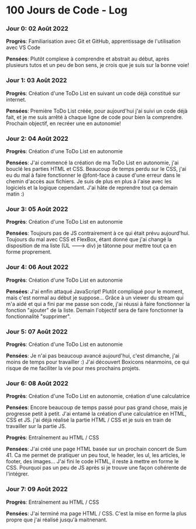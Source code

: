 # 100 Jours de Code - Log

### Jour 0: 02 Août 2022

**Progrès**: Familiarisation avec Git et GitHub, apprentissage de l'utilisation avec VS Code 

**Pensées**: Plutôt complexe à comprendre et abstrait au début, après plusieurs tutos et un peu de bon sens, je crois que je suis sur la bonne voie!

### Jour 1: 03 Août 2022

**Progrès**: Création d'une ToDo List en suivant un code déjà constitué sur internet.

**Pensées**: Première ToDo List créée, pour aujourd'hui j'ai suivi un code déjà fait, et je me suis arrêté à chaque ligne de code pour bien la comprendre. Prochain objectif, en recréer une en autonomie!

### Jour 2: 04 Août 2022 

**Progrès**: Création d'une ToDo List en autonomie 

**Pensées**: J'ai commencé la création de ma ToDo List en autonomie, j'ai bouclé les parties HTML et CSS. Beaucoup de temps perdu sur le CSS, j'ai eu du mal à faire fonctionner le @font-face à cause d'une erreur dans le chemin d'accès aux fichiers. Je suis de plus en plus à l'aise avec les logiciels et la logique cependant. J'ai hâte de reprendre tout ça demain matin :)

### Jour 3: 05 Août 2022

**Progrès**: Création d'une ToDo List en autonomie

**Pensées**: Toujours pas de JS contrairement à ce qui était prévu aujourd'hui. Toujours du mal avec CSS et FlexBox, étant donné que j'ai changé la disposition de ma liste (UL ---> div) je tâtonne pour mettre tout ça en forme proprement. 

### Jour 4: 06 Aout 2022 

**Progrès**: Création d'une ToDo List en autonomie

**Pensées**: J'ai enfin attaqué JavaScript! Plutôt compliqué pour le moment, mais c'est normal au début je suppose... Grâce à un viewer du stream qui m'a aidé et qui a fini par me passe son code, j'ai réussi à faire fonctionner la fonction "ajouter" de la liste. Demain l'objectif sera de faire fonctionner la fonctionnalité "supprimer". 

### Jour 5: 07 Août 2022

**Progrès**: Création d'une ToDo List en autonomie

**Pensées**: Je n'ai pas beaucoup avancé aujourd'hui, c'est dimanche, j'ai moins de temps pour travailler :) J'ai découvert Boxicons néanmoins, ce qui risque de me faciliter la vie pour mes prochains projets. 

### Jour 6: 08 Août 2022

**Progrès**: Création d'une ToDo List en autonomie, création d'une calculatrice

**Pensées**: Encore beaucoup de temps passé pour pas grand chose, mais je progresse petit à petit. J'ai entamé la création d'une calculatrice en HTML, CSS et JS. j'ai déjà réalisé la partie HTML / CSS et je suis en train de travailler sur la partie JS. 

**Progrès**: Entraînement au HTML / CSS

**Pensées**: J'ai créé une page HTML basée sur un prochain concert de Sum 41. Ca me permet de pratiquer un peu tout, le header, les ul, les articles, le footer, des images... J'ai fini le code HTML, il reste à mettre en forme le CSS. Pourquoi pas un peu de JS après si je trouve une façon cohérente de l'intégrer.

### Jour 7: 09 Août 2022

**Progrès**: Entraînement au HTML / CSS

**Pensées**: J'ai terminé ma page HTML / CSS. C'est la mise en forme la plus propre que j'ai réalisé jusqu'à maitnenant. 
